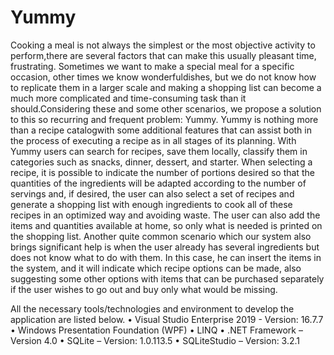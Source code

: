 # Yummy
Cooking a meal is not always the simplest or the most objective activity to perform,there are several factors that can make this usually pleasant time, frustrating. Sometimes
we want to make a special meal for a specific occasion, other times we know wonderfuldishes, but we do not know how to replicate them in a larger scale and making a shopping
list can become a much more complicated and time-consuming task than it should.Considering these and some other scenarios, we propose a solution to this so
recurring and frequent problem: Yummy. Yummy is nothing more than a recipe catalogwith some additional features that can assist both in the process of executing a recipe as in all stages of its planning.
With Yummy users can search for recipes, save them locally, classify them in categories such as snacks, dinner, dessert, and starter. When selecting a recipe, it is
possible to indicate the number of portions desired so that the quantities of the ingredients will be adapted according to the number of servings and, if desired, the user can also select a set of recipes and generate a shopping list with enough ingredients to cook all of these recipes in an optimized way and avoiding waste. The user can also add the items and quantities available at home, so only what is needed is printed on the shopping list. Another quite common scenario which our system also brings significant help is
when the user already has several ingredients but does not know what to do with them.
In this case, he can insert the items in the system, and it will indicate which recipe options can be made, also suggesting some other options with items that can be purchased
separately if the user wishes to go out and buy only what would be missing.


All the necessary tools/technologies and environment to develop the application are listed below.
• Visual Studio Enterprise 2019 - Version: 16.7.7
• Windows Presentation Foundation (WPF)
• LINQ
• .NET Framework – Version 4.0
• SQLite – Version: 1.0.113.5
• SQLiteStudio – Version: 3.2.1
